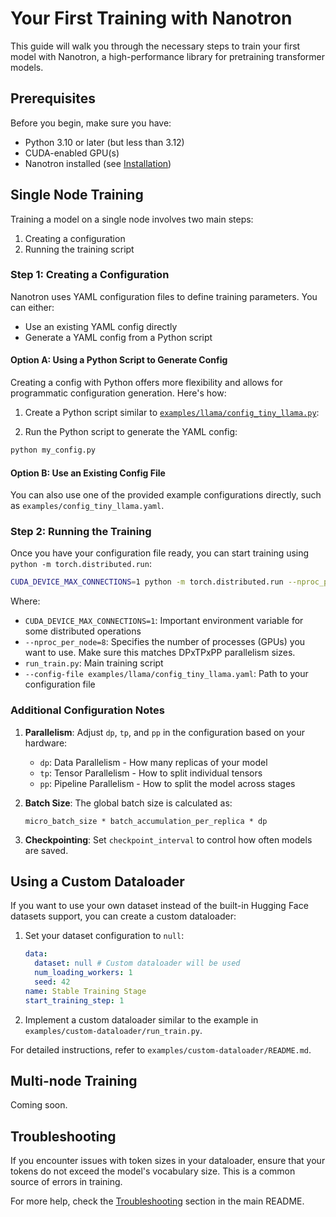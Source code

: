 # Your First Training with Nanotron

This guide will walk you through the necessary steps to train your first model with Nanotron, a high-performance library for pretraining transformer models.

## Prerequisites

Before you begin, make sure you have:
- Python 3.10 or later (but less than 3.12)
- CUDA-enabled GPU(s)
- Nanotron installed (see [Installation](../README.md#installation))

## Single Node Training

Training a model on a single node involves two main steps:
1. Creating a configuration
2. Running the training script

### Step 1: Creating a Configuration

Nanotron uses YAML configuration files to define training parameters. You can either:
- Use an existing YAML config directly
- Generate a YAML config from a Python script

#### Option A: Using a Python Script to Generate Config

Creating a config with Python offers more flexibility and allows for programmatic configuration generation. Here's how:

1. Create a Python script similar to [`examples/llama/config_tiny_llama.py`](examples/llama/config_tiny_llama.py):

2. Run the Python script to generate the YAML config:

```bash
python my_config.py
```

#### Option B: Use an Existing Config File

You can also use one of the provided example configurations directly, such as `examples/config_tiny_llama.yaml`.

### Step 2: Running the Training

Once you have your configuration file ready, you can start training using `python -m torch.distributed.run`:

```bash
CUDA_DEVICE_MAX_CONNECTIONS=1 python -m torch.distributed.run --nproc_per_node=8 run_train.py --config-file examples/llama/config_tiny_llama.yaml
```

Where:
- `CUDA_DEVICE_MAX_CONNECTIONS=1`: Important environment variable for some distributed operations
- `--nproc_per_node=8`: Specifies the number of processes (GPUs) you want to use. Make sure this matches DPxTPxPP parallelism sizes.
- `run_train.py`: Main training script
- `--config-file examples/llama/config_tiny_llama.yaml`: Path to your configuration file

### Additional Configuration Notes

1. **Parallelism**: Adjust `dp`, `tp`, and `pp` in the configuration based on your hardware:
   - `dp`: Data Parallelism - How many replicas of your model
   - `tp`: Tensor Parallelism - How to split individual tensors
   - `pp`: Pipeline Parallelism - How to split the model across stages

2. **Batch Size**: The global batch size is calculated as:
   ```
   micro_batch_size * batch_accumulation_per_replica * dp
   ```

3. **Checkpointing**: Set `checkpoint_interval` to control how often models are saved.

## Using a Custom Dataloader

If you want to use your own dataset instead of the built-in Hugging Face datasets support, you can create a custom dataloader:

1. Set your dataset configuration to `null`:
   ```yaml
   data:
     dataset: null # Custom dataloader will be used
     num_loading_workers: 1
     seed: 42
   name: Stable Training Stage
   start_training_step: 1
   ```

2. Implement a custom dataloader similar to the example in `examples/custom-dataloader/run_train.py`.

For detailed instructions, refer to `examples/custom-dataloader/README.md`.

## Multi-node Training

Coming soon.

## Troubleshooting

If you encounter issues with token sizes in your dataloader, ensure that your tokens do not exceed the model's vocabulary size. This is a common source of errors in training.

For more help, check the [Troubleshooting](../README.md#troubleshooting) section in the main README.
